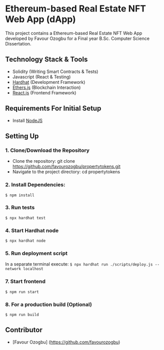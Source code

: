 # Ethereum-based Real Estate NFT Web App (dApp)
This project contains a Ethereum-based Real Estate NFT Web App developed by Favour Ozogbu for a Final year B.Sc. Computer Science Dissertation.

## Technology Stack & Tools

- Solidity (Writing Smart Contracts & Tests)
- Javascript (React & Testing)
- [Hardhat](https://hardhat.org/) (Development Framework)
- [Ethers.js](https://docs.ethers.io/v5/) (Blockchain Interaction)
- [React.js](https://reactjs.org/) (Frontend Framework)

## Requirements For Initial Setup
- Install [NodeJS](https://nodejs.org/en/)

## Setting Up
### 1. Clone/Download the Repository
- Clone the repository: git clone <https://github.com/favourozogbu/propertytokens.git>
- Navigate to the project directory: cd propertytokens

### 2. Install Dependencies:
`$ npm install`

### 3. Run tests
`$ npx hardhat test`

### 4. Start Hardhat node
`$ npx hardhat node`

### 5. Run deployment script
In a separate terminal execute:
`$ npx hardhat run ./scripts/deploy.js --network localhost`

### 7. Start frontend
`$ npm run start`

### 8. For a production build (Optional)
`$ npm run build`

## Contributor
- [Favour Ozogbu] (https://github.com/favourozogbu)